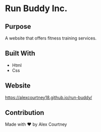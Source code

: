 # Run Buddy Inc.

## Purpose
A website that offers fitness training services.


## Built With
* Html
* Css


## Website
https://alexcourtney18.github.io/run-buddy/


## Contribution
Made with ❤️ by Alex Courtney
